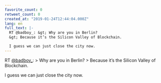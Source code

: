 ```yaml
---
favorite_count: 0
retweet_count: 0
created_at: "2019-01-24T12:44:04.000Z"
lang: en
full_text: |-
  RT @badboy_: &gt; Why are you in Berlin?
  &gt; Because it’s the Silicon Valley of Blockchain.

  I guess we can just close the city now.
---
```


RT [@badboy\_](https://twitter.com/badboy_): &gt; Why are you in Berlin? &gt;
Because it’s the Silicon Valley of Blockchain.

I guess we can just close the city now.
